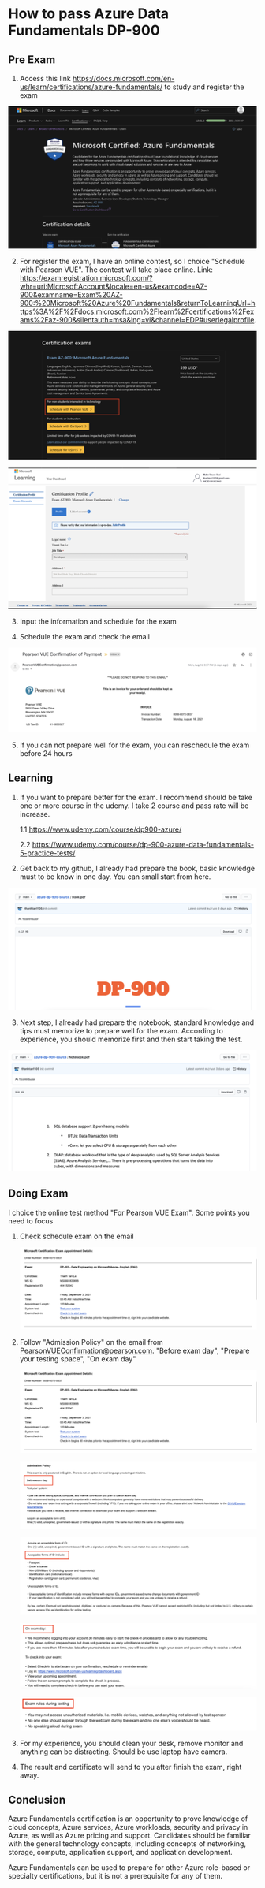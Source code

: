 # How to pass Azure Data Fundamentals DP-900

## Pre Exam

1. Access this link https://docs.microsoft.com/en-us/learn/certifications/azure-fundamentals/ to study and register the exam

![Alt text](./image/0.png)

2. For register the exam, I have an online contest, so I choice "Schedule with Pearson VUE". The contest will take place online. Link: https://examregistration.microsoft.com/?whr=uri:MicrosoftAccount&locale=en-us&examcode=AZ-900&examname=Exam%20AZ-900:%20Microsoft%20Azure%20Fundamentals&returnToLearningUrl=https%3A%2F%2Fdocs.microsoft.com%2Flearn%2Fcertifications%2Fexams%2Faz-900&silentauth=msa&lng=vi&channel=EDP#userlegalprofile. 

![Alt text](./image/0_0.png)

![Alt text](./image/1.png)

3. Input the information and schedule for the exam

4. Schedule the exam and check the email

![Alt text](./image/2.png)

5. If you can not prepare well for the exam, you can reschedule the exam before 24 hours

## Learning

1. If you want to prepare better for the exam. I recommend should be take one or more course in the udemy. I take 2 course and pass rate will be increase.

    1.1 https://www.udemy.com/course/dp900-azure/

    2.2 https://www.udemy.com/course/dp-900-azure-data-fundamentals-5-practice-tests/


2. Get back to my github, I already had prepare the book, basic knowledge must to be know in one day. You can small start from here.

![Alt text](./image/9.png)

3. Next step, I already had prepare the notebook, standard knowledge and tips must memorize to prepare well for the exam. According to experience, you should memorize first and then start taking the test.

![Alt text](./image/8.png)

## Doing Exam

I choice the online test method "For Pearson VUE Exam". Some points you need to focus

1. Check schedule exam on the email

    ![Alt text](./image/3.png)

2. Follow "Admission Policy" on the email from PearsonVUEConfirmation@pearson.com. "Before exam day", "Prepare your testing space", "On exam day"

    ![Alt text](./image/3.png)

    ![Alt text](./image/4.png)

    ![Alt text](./image/5.png)

    ![Alt text](./image/6.png)

    ![Alt text](./image/7.png)

3. For my experience, you should clean your desk, remove monitor and anything can be distracting. Should be use laptop have camera.

4. The result and certificate will send to you after finish the exam, right away.

## Conclusion

Azure Fundamentals certification is an opportunity to prove knowledge of cloud concepts, Azure services, Azure workloads, security and privacy in Azure, as well as Azure pricing and support. Candidates should be familiar with the general technology concepts, including concepts of networking, storage, compute, application support, and application development.

Azure Fundamentals can be used to prepare for other Azure role-based or specialty certifications, but it is not a prerequisite for any of them.





